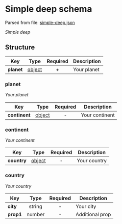 # __Simple deep schema__
Parsed from file: [simple-deep.json](https://github.com/McCastles/JMC/blob/master/examples/simple/simple-deep.json)

_Simple deep_
## __Structure__

|Key|Type|Required|Description|
|-|:-:|:-:|-|
|__planet__|[object](#planet)|+|Your planet|
### __planet__
_Your planet_

|Key|Type|Required|Description|
|-|:-:|:-:|-|
|__continent__|[object](#continent)|-|Your continent|
### __continent__
_Your continent_

|Key|Type|Required|Description|
|-|:-:|:-:|-|
|__country__|[object](#country)|-|Your country|
### __country__
_Your country_

|Key|Type|Required|Description|
|-|:-:|:-:|-|
|__city__|string|-|Your city|
|__prop1__|number|-|Additional prop|